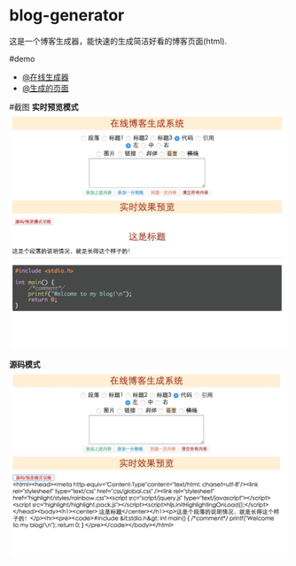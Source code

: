 # blog-generator
这是一个博客生成器，能快速的生成简洁好看的博客页面(html). 

#demo
* [@在线生成器](http://chengshuguang.com/blog/generator.html)
* [@生成的页面](http://chengshuguang.com/blog/demo.html)


#截图
__实时预览模式__
![nginx_ab](pic/1.jpg)

__源码模式__
![nginx_ab](pic/2.jpg)
